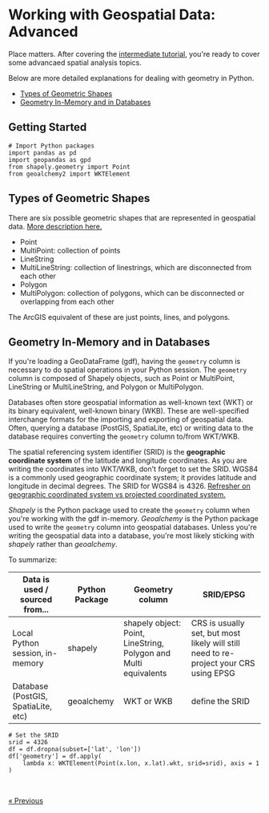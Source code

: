 # Working with Geospatial Data: Advanced

Place matters. After covering the [intermediate tutorial](./spatial-analysis-intermediate.md), you're ready to cover some advancaed spatial analysis topics. 

Below are more detailed explanations for dealing with geometry in Python. 
* [Types of Geometric Shapes](#types-of-geometric-shapes)
* [Geometry In-Memory and in Databases](#geometry-in-memory-and-in-databases)


## Getting Started 

```
# Import Python packages
import pandas as pd
import geopandas as gpd
from shapely.geometry import Point
from geoalchemy2 import WKTElement
```

## Types of Geometric Shapes
There are six possible geometric shapes that are represented in geospatial data. [More description here.](http://postgis.net/workshops/postgis-intro/geometries.html#representing-real-world-objects)
* Point
* MultiPoint: collection of points
* LineString
* MultiLineString: collection of linestrings, which are disconnected from each other
* Polygon
* MultiPolygon: collection of polygons, which can be disconnected or overlapping from each other

The ArcGIS equivalent of these are just points, lines, and polygons.


## Geometry In-Memory and in Databases
If you're loading a GeoDataFrame (gdf), having the `geometry` column is necessary to do spatial operations in your Python session. The `geometry` column is composed of Shapely objects, such as Point or MultiPoint, LineString or MultiLineString, and Polygon or MultiPolygon.

Databases often store geospatial information as well-known text (WKT) or its binary equivalent, well-known binary (WKB). These are well-specified interchange formats for the importing and exporting of geospatial data. Often, querying a database (PostGIS, SpatiaLite, etc) or writing data to the database requires converting the `geometry` column to/from WKT/WKB.

The spatial referencing system identifier (SRID) is the **geographic coordinate system** of the latitude and longitude coordinates. As you are writing the coordinates into WKT/WKB, don't forget to set the SRID. WGS84 is a commonly used geographic coordinate system; it provides latitude and longitude in decimal degrees. The SRID for WGS84 is 4326. [Refresher on geographic coordinated system vs projected coordinated system.](./spatial-analysis-basics.md#setting-and-projecting-coordinate-reference-system)

*Shapely* is the Python package used to create the `geometry` column when you're working with the gdf in-memory. *Geoalchemy* is the Python package used to write the `geometry` column into geospatial databases. Unless you're writing the geospatial data into a database, you're most likely sticking with *shapely* rather than *geoalchemy*.  

To summarize:

| Data is used / sourced from... | Python Package | Geometry column | SRID/EPSG 
| ---| ---- | --- | --- |
| Local Python session, in-memory | shapely | shapely object: Point, LineString, Polygon and Multi equivalents | CRS is usually set, but most likely will still need to re-project your CRS using EPSG
| Database (PostGIS, SpatiaLite, etc) | geoalchemy | WKT or WKB | define the SRID  

``` 
# Set the SRID
srid = 4326
df = df.dropna(subset=['lat', 'lon'])
df['geometry'] = df.apply(
    lambda x: WKTElement(Point(x.lon, x.lat).wkt, srid=srid), axis = 1
)
```

<br>

[« Previous](./spatial-analysis-intermediate.md)